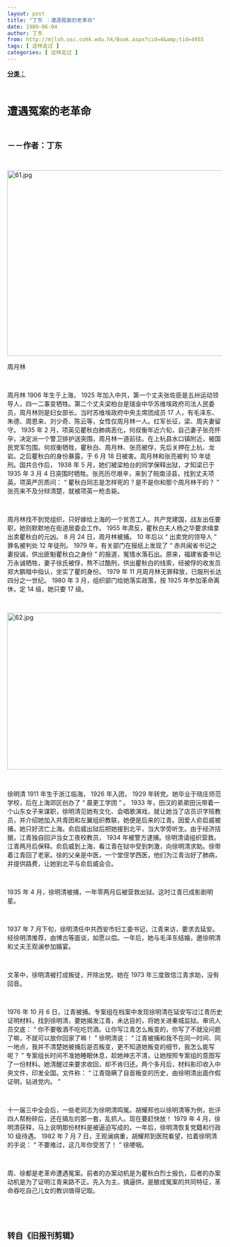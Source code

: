 ```yaml
---
layout: post
title: "丁东 ：遭遇冤案的老革命"
date: 1989-06-04
author: 丁东 
from: http://mjlsh.usc.cuhk.edu.hk/Book.aspx?cid=4&amp;tid=4955
tags: [ 这样走过 ]
categories: [ 这样走过 ]
---
```


<div style="margin: 15px 10px 10px 0px;">
<div>
<span id="ctl00_ContentPlaceHolder1_chapter1_SubjectLabel" style="font-weight:bold;text-decoration:underline;">
   分类：
  </span>
</div>
<p class="p1">
<b style="">
<font size="5">
<span class="s1">
</span>
<br/>
</font>
</b>
</p>
<p class="p2">
<span class="s1">
<b style="">
<font size="5">
     遭遇冤案的老革命
    </font>
</b>
</span>
</p>
<p class="p1">
<font size="4">
<b>
<span class="s1">
</span>
<br/>
</b>
</font>
</p>
<p class="p2">
<span class="s1">
<font size="4">
<b>
     －－作者：丁东
    </b>
</font>
</span>
</p>
<p class="p1">
<span class="s1">
</span>
<br/>
</p>
<p class="p3">
<span class="s1">
<img alt="61.jpg" border="0" height="426" src="http://mjlsh.usc.cuhk.edu.hk/medias/contents/4955/61.jpg" width="500"/>
</span>
</p>
<p class="p2">
<span class="s1">
   周月林
  </span>
</p>
<p class="p1">
<span class="s1">
</span>
<br/>
</p>
<p class="p2">
<span class="s1">
   周月林
  </span>
<span class="s2">
   1906
  </span>
<span class="s1">
   年生于上海，
  </span>
<span class="s2">
   1925
  </span>
<span class="s1">
   年加入中共，第一个丈夫张佐臣是五卅运动领导人，四一二事变牺牲。第二个丈夫梁柏台是瑞金中华苏维埃政府司法人民委员，周月林则是妇女部长。当时苏维埃政府中央主席团成员
  </span>
<span class="s2">
   17
  </span>
<span class="s1">
   人，有毛泽东、朱德、周恩来、刘少奇、陈云等，女性仅周月林一人。红军长征，梁、周夫妻留守。
  </span>
<span class="s2">
   1935
  </span>
<span class="s1">
   年
  </span>
<span class="s2">
   2
  </span>
<span class="s1">
   月，项英见瞿秋白肺病恶化，何叔衡年近六旬，自己妻子张亮怀孕，决定派一个警卫排护送突围，周月林一道前往。在上杭县水口镇附近，被国民党军包围。何叔衡牺牲，瞿秋白、周月林、张亮被俘，先后关押在上杭、龙岩。之后瞿秋白的身份暴露，于
  </span>
<span class="s2">
   6
  </span>
<span class="s1">
   月
  </span>
<span class="s2">
   18
  </span>
<span class="s1">
   日被害。周月林和张亮被判
  </span>
<span class="s2">
   10
  </span>
<span class="s1">
   年徒刑。国共合作后，
  </span>
<span class="s2">
   1938
  </span>
<span class="s1">
   年
  </span>
<span class="s2">
   5
  </span>
<span class="s1">
   月，她们被梁柏台的同学保释出狱，才知梁已于
  </span>
<span class="s2">
   1935
  </span>
<span class="s1">
   年
  </span>
<span class="s2">
   3
  </span>
<span class="s1">
   月
  </span>
<span class="s2">
   4
  </span>
<span class="s1">
   日突围时牺牲。张亮历尽艰辛，来到了皖南泾县，找到丈夫项英。项英严厉质问：
  </span>
<span class="s2">
   “
  </span>
<span class="s1">
   瞿秋白同志是怎样死的？是不是你和那个周月林干的？
  </span>
<span class="s2">
   ”
  </span>
<span class="s1">
   张亮来不及分辩清楚，就被项英一枪击毙。
  </span>
</p>
<p class="p1">
<span class="s1">
</span>
<br/>
</p>
<p class="p2">
<span class="s1">
   周月林找不到党组织，只好嫁给上海的一个贫苦工人。共产党建国，战友出任要职，她则默默地在街道居委会工作。
  </span>
<span class="s2">
   1955
  </span>
<span class="s1">
   年肃反，瞿秋白夫人杨之华要求缉拿出卖瞿秋白的元凶。
  </span>
<span class="s2">
   8
  </span>
<span class="s1">
   月
  </span>
<span class="s2">
   24
  </span>
<span class="s1">
   日，周月林被捕。
  </span>
<span class="s2">
   10
  </span>
<span class="s1">
   年后以
  </span>
<span class="s2">
   “
  </span>
<span class="s1">
   出卖党的领导人
  </span>
<span class="s2">
   ”
  </span>
<span class="s1">
   罪名被判处
  </span>
<span class="s2">
   12
  </span>
<span class="s1">
   年徒刑。
  </span>
<span class="s2">
   1979
  </span>
<span class="s1">
   年，有关部门在报纸上发现了
  </span>
<span class="s2">
   “
  </span>
<span class="s1">
   赤共闽省书记之妻投诚，供出匪魁瞿秋白之身份
  </span>
<span class="s2">
   ”
  </span>
<span class="s1">
   的报道，冤情水落石出。原来，福建省委书记万永诚牺牲，妻子徐氏被俘，熬不过酷刑，供出瞿秋白的线索，经被俘的收发员郑大鹏暗中指认，坐实了瞿的身份。
  </span>
<span class="s2">
   1979
  </span>
<span class="s1">
   年
  </span>
<span class="s2">
   11
  </span>
<span class="s1">
   月周月林无罪释放，已服刑长达四分之一世纪。
  </span>
<span class="s2">
   1980
  </span>
<span class="s1">
   年
  </span>
<span class="s2">
   3
  </span>
<span class="s1">
   月，组织部门给她落实政策，按
  </span>
<span class="s2">
   1925
  </span>
<span class="s1">
   年参加革命离休，定
  </span>
<span class="s2">
   14
  </span>
<span class="s1">
   级，她只要
  </span>
<span class="s2">
   17
  </span>
<span class="s1">
   级。
  </span>
</p>
<p class="p1">
<span class="s1">
</span>
<br/>
</p>
<p class="p3">
<span class="s1">
<img alt="62.jpg" border="0" height="360" src="http://mjlsh.usc.cuhk.edu.hk/medias/contents/4955/62.jpg" width="550"/>
</span>
</p>
<p class="p1">
<span class="s1">
</span>
<br/>
</p>
<p class="p2">
<span class="s1">
   徐明清
  </span>
<span class="s2">
   1911
  </span>
<span class="s1">
   年生于浙江临海，
  </span>
<span class="s2">
   1926
  </span>
<span class="s1">
   年入团，
  </span>
<span class="s2">
   1929
  </span>
<span class="s1">
   年转党。她毕业于晓庄师范学校，后在上海郊区创办了
  </span>
<span class="s2">
   “
  </span>
<span class="s1">
   晨更工学团
  </span>
<span class="s2">
   ”
  </span>
<span class="s1">
   。
  </span>
<span class="s2">
   1933
  </span>
<span class="s1">
   年，田汉的弟弟田沅带着一个山东女子来谋职，徐明清见她有文化、会唱歌演戏，就让她当了店员识字班教员，并介绍她加入共青团和左翼组织教联，她便是后来的江青。因爱人俞启威被捕，她只好流亡上海。俞启威出狱后把她接到北平，当大学旁听生。由于经济拮据，江青独自回沪当女工夜校教员，
  </span>
<span class="s2">
   1934
  </span>
<span class="s1">
   年被警方逮捕。徐明清请组织营救。江青两月后保释。俞启威到上海，看江青在狱中受到刺激，向徐明清求助。徐带着江青回了老家。徐的父亲是中医，一个堂侄学西医，他们为江青治好了肺病，并提供路费，让她到北平与俞启威会合。
  </span>
</p>
<p class="p1">
<span class="s1">
</span>
<br/>
</p>
<p class="p2">
<span class="s2">
   1935
  </span>
<span class="s1">
   年
  </span>
<span class="s2">
   4
  </span>
<span class="s1">
   月，徐明清被捕，一年零两月后被营救出狱。这时江青已成影剧明星。
  </span>
</p>
<p class="p1">
<span class="s1">
</span>
<br/>
</p>
<p class="p2">
<span class="s2">
   1937
  </span>
<span class="s1">
   年
  </span>
<span class="s2">
   7
  </span>
<span class="s1">
   月下旬，徐明清任中共西安市妇工委书记，江青来访，要求去延安。经徐明清推荐，由博古等面谈，如愿以偿。一年后，她与毛泽东结婚，邀徐明清和丈夫王观澜参加婚宴。
  </span>
</p>
<p class="p1">
<span class="s1">
</span>
<br/>
</p>
<p class="p2">
<span class="s1">
   文革中，徐明清被打成叛徒，开除出党。她在
  </span>
<span class="s2">
   1973
  </span>
<span class="s1">
   年三度致信江青求助，没有回音。
  </span>
</p>
<p class="p1">
<span class="s1">
</span>
<br/>
</p>
<p class="p2">
<span class="s2">
   1976
  </span>
<span class="s1">
   年
  </span>
<span class="s2">
   10
  </span>
<span class="s1">
   月
  </span>
<span class="s2">
   6
  </span>
<span class="s1">
   日，江青被捕。专案组在档案中发现徐明清在延安写过江青历史证明材料，找到徐明清，要她揭发江青，未达目的，将她关进秦城监狱。审讯人员交底：
  </span>
<span class="s2">
   “
  </span>
<span class="s1">
   你不要敬酒不吃吃罚酒。让你写江青怎么叛变的，你写了不就没问题了嘛，不就可以放你回家了嘛！
  </span>
<span class="s2">
   ”
  </span>
<span class="s1">
   徐明清说：
  </span>
<span class="s2">
   “
  </span>
<span class="s1">
   江青被捕和我不在同一时间、同一地点，我并不清楚她被捕后是否叛变，更不知道她叛变的细节，我怎么能写呢？
  </span>
<span class="s2">
   ”
  </span>
<span class="s1">
   专案组长时间不准她睡眠休息，趁她神志不清，让她按照专案组的意图写了一份材料。她清醒过来要求收回，却不肯归还。两个多月后，材料影印收入中央文件，印发全国。文件称：
  </span>
<span class="s2">
   “
  </span>
<span class="s1">
   江青隐瞒了自首叛变的历史，由徐明清出面作假证明，钻进党内。
  </span>
<span class="s2">
   ”
  </span>
</p>
<p class="p1">
<span class="s1">
</span>
<br/>
</p>
<p class="p2">
<span class="s1">
   十一届三中全会后，一些老同志为徐明清鸣冤。胡耀邦也以徐明清等为例，批评四人帮粉碎后，还在搞左的那一套，乱抓人。现在要赶快放！
  </span>
<span class="s2">
   1979
  </span>
<span class="s1">
   年
  </span>
<span class="s2">
   4
  </span>
<span class="s1">
   月，徐明清获释，马上说明那份材料是被逼迫写成的。一年后，徐明清恢复党籍和行政
  </span>
<span class="s2">
   10
  </span>
<span class="s1">
   级待遇。
  </span>
<span class="s2">
   1982
  </span>
<span class="s1">
   年
  </span>
<span class="s2">
   7
  </span>
<span class="s1">
   月
  </span>
<span class="s2">
   7
  </span>
<span class="s1">
   日，王观澜病重，胡耀邦到医院看望，拉着徐明清的手说：
  </span>
<span class="s2">
   “
  </span>
<span class="s1">
   不要难过，这几年你受苦了！
  </span>
<span class="s2">
   ”
  </span>
<span class="s1">
   徐哽咽。
  </span>
</p>
<p class="p1">
<span class="s1">
</span>
<br/>
</p>
<p class="p2">
<span class="s1">
   周、徐都是老革命遭遇冤案。前者的办案动机是为瞿秋白烈士报仇，后者的办案动机是为了证明江青来路不正。先入为主，搞逼供，是酿成冤案的共同特征，革命吞吃自己儿女的教训值得记取。
  </span>
</p>
<p class="p1">
<span class="s1">
</span>
<br/>
</p>
<p class="p1">
<b>
<font size="4">
<span class="s1">
</span>
<br/>
</font>
</b>
</p>
<p class="p2">
<span class="s1">
<b>
<font size="4">
     转自《旧报刊剪辑》
    </font>
</b>
</span>
</p>
</div>
